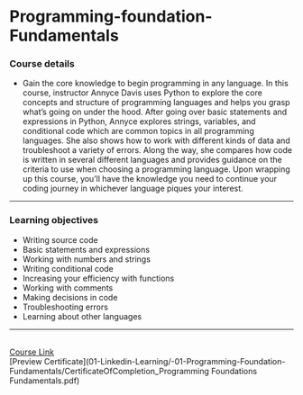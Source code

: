 # Programming-foundation-Fundamentals

### Course details

- Gain the core knowledge to begin programming in any language. In this course, instructor Annyce Davis uses Python to explore the core concepts and structure of programming languages and helps you grasp what’s going on under the hood. After going over basic statements and expressions in Python, Annyce explores strings, variables, and conditional code which are common topics in all programming languages. She also shows how to work with different kinds of data and troubleshoot a variety of errors. Along the way, she compares how code is written in several different languages and provides guidance on the criteria to use when choosing a programming language. Upon wrapping up this course, you’ll have the knowledge you need to continue your coding journey in whichever language piques your interest.

---

### Learning objectives

- Writing source code
- Basic statements and expressions
- Working with numbers and strings
- Writing conditional code
- Increasing your efficiency with functions
- Working with comments
- Making decisions in code
- Troubleshooting errors
- Learning about other languages

---

<br>[Course Link](https://www.linkedin.com/learning/programming-foundations-fundamentals-3/)
<br>[Preview Certificate](01-Linkedin-Learning/-01-Programming-Foundation-Fundamentals/CertificateOfCompletion_Programming Foundations Fundamentals.pdf)
